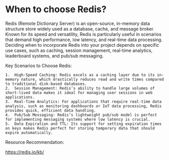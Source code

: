 # When to choose Redis?

Redis (Remote Dictionary Server) is an open-source, in-memory data structure store widely used as a database, cache, and message broker. Known for its speed and versatility, Redis is particularly useful in scenarios that demand high performance, low latency, and real-time data processing. Deciding when to incorporate Redis into your project depends on specific use cases, such as caching, session management, real-time analytics, leaderboard systems, and pub/sub messaging.

Key Scenarios to Choose Redis:

	1.	High-Speed Caching: Redis excels as a caching layer due to its in-memory nature, which drastically reduces read and write times compared to traditional disk-based databases.
	2.	Session Management: Redis’s ability to handle large volumes of short-lived data makes it ideal for managing user sessions in web applications.
	3.	Real-Time Analytics: For applications that require real-time data analysis, such as monitoring dashboards or IoT data processing, Redis provides quick, efficient data handling.
	4.	Pub/Sub Messaging: Redis’s lightweight pub/sub model is perfect for implementing messaging systems where low latency is crucial.
	5.	Data Expiration and TTL: Its support for setting expiration times on keys makes Redis perfect for storing temporary data that should expire automatically.

Resource Recommendation:

https://redis.io/kb/
